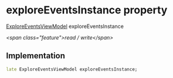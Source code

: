 


# exploreEventsInstance property







[ExploreEventsViewModel](../../view_model_after_auth_view_models_event_view_models_explore_events_view_model/ExploreEventsViewModel-class.md) exploreEventsInstance
  
_\<span class="feature"\>read / write\</span\>_






## Implementation

```dart
late ExploreEventsViewModel exploreEventsInstance;
```







